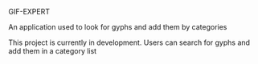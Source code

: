 GIF-EXPERT 

An application used to look for gyphs and add them by categories

This project is currently in development. Users can search for gyphs and add them in a category list
